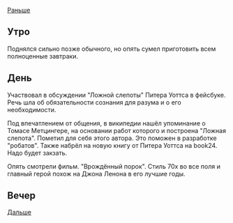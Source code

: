 [Раньше](2021.06.13.md)
## Утро
Поднялся сильно позже обычного, но опять сумел приготовить всем полноценные завтраки.
## День
Участвовал в обсуждении "Ложной слепоты" Питера Уоттса в фейсбуке. Речь шла об обязательности сознания для разума и о его необходимости. 

Под впечатлением от общения, в википедии нашёл упоминание о Томасе Метцингере, на основании работ которого и построена "Ложная слепота". Пометил для себя этого автора. Это поможен в разработке "робатов". Также набрёл на новую книгу от Питера Уоттса на book24. Надо будет закзать.

Опять смотрели фильм. "Врождённый порок". Стиль 70х во все поля и главный герой похож на Джона Ленона в его лучшие годы.
## Вечер
[Дальше](2021.06.15.md)

